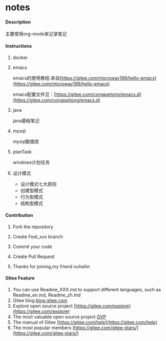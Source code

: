 # notes#### Description
主要使用org-mode来记录笔记

#### Instructions

1.  docker
2.  emacs

    emacs的使用教程:来自[https://gitee.com/microway199/hello-emacs](https://gitee.com/microway199/hello-emacs)
    
    emacs配置文件见：[https://gitee.com/congpeitong/emacs.d](https://gitee.com/congpeitong/emacs.d)
    
3.  java

    java基础笔记
    
4.  mysql

    mysql数据库
    
5.  planTask

    windows计划任务
    
6.  设计模式
    + 设计模式七大原则
    + 创建型模式
    + 行为型模式
    + 结构型模式

#### Contribution

1.  Fork the repository
2.  Create Feat_xxx branch
3.  Commit your code
4.  Create Pull Request

5.  Thanks for joining,my friend xuhailin



#### Gitee Feature

1.  You can use Readme\_XXX.md to support different languages, such as Readme\_en.md, Readme\_zh.md
2.  Gitee blog [blog.gitee.com](https://blog.gitee.com)
3.  Explore open source project [https://gitee.com/explore](https://gitee.com/explore)
4.  The most valuable open source project [GVP](https://gitee.com/gvp)
5.  The manual of Gitee [https://gitee.com/help](https://gitee.com/help)
6.  The most popular members  [https://gitee.com/gitee-stars/](https://gitee.com/gitee-stars/)

